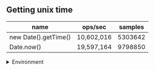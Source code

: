 ## Getting unix time

|name|ops/sec|samples|
|-|-|-|
|new Date().getTime()|10,602,016|5303642|
|Date.now()|19,597,164|9798850|


<details>
<summary>Environment</summary>

* __Machine:__ linux x64 | 4 vCPUs | 7.6GB Mem
* __Run:__ Tue May 06 2025 20:31:22 GMT+0000 (Coordinated Universal Time)
* __Node:__ `v22.15.0`
</details>

<!--
{"environment":{"platform":"linux","arch":"x64","cpus":4,"totalMemory":7.597835540771484},"benchmarks":[{"name":"new Date().getTime()","samples":5303642,"opsSec":10602016.02786801},{"name":"Date.now()","samples":9798850,"opsSec":19597164.370303433}]}-->
